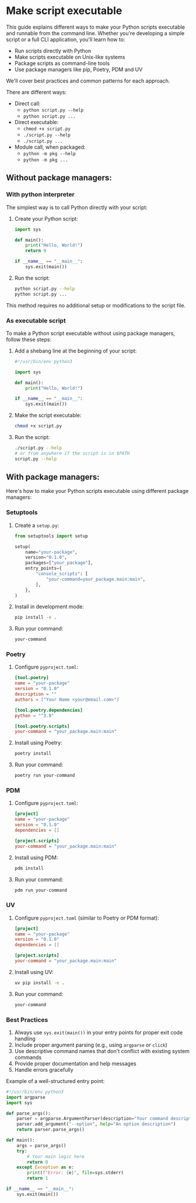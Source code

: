 # Make script executable
This guide explains different ways to make your Python scripts executable and runnable from the command line. Whether you're developing a simple script or a full CLI application, you'll learn how to:

- Run scripts directly with Python
- Make scripts executable on Unix-like systems 
- Package scripts as command-line tools
- Use package managers like pip, Poetry, PDM and UV

We'll cover best practices and common patterns for each approach.


There are different ways:

* Direct call:
   * `python script.py --help`
   * `python script.py ...`
* Direct executable:
   * `chmod +x script.py`
   * `./script.py --help`
   * `./script.py ...`
* Module call, when packaged:
   * `python -m pkg --help`
   * `python -m pkg ...`


## Without package managers:


### With python interpreter

The simplest way is to call Python directly with your script:

1. Create your Python script:
   ```python
   import sys

   def main():
       print("Hello, World!")
       return 0

   if __name__ == "__main__":
       sys.exit(main())
   ```

2. Run the script:
   ```bash
   python script.py --help
   python script.py ...
   ```

This method requires no additional setup or modifications to the script file.

### As executable script

To make a Python script executable without using package managers, follow these steps:

1. Add a shebang line at the beginning of your script:
   ```python
   #!/usr/bin/env python3
   
   import sys
   
   def main():
       print("Hello, World!")
   
   if __name__ == "__main__":
       sys.exit(main())
   ```

2. Make the script executable:
   ```bash
   chmod +x script.py
   ```

3. Run the script:
   ```bash
   ./script.py --help
   # or from anywhere if the script is in $PATH
   script.py --help
   ```

## With package managers:

Here's how to make your Python scripts executable using different package managers:

### Setuptools

1. Create a `setup.py`:
   ```python
   from setuptools import setup

   setup(
       name="your-package",
       version="0.1.0",
       packages=["your_package"],
       entry_points={
           "console_scripts": [
               "your-command=your_package.main:main",
           ],
       },
   )
   ```

2. Install in development mode:
   ```bash
   pip install -e .
   ```

3. Run your command:
   ```bash
   your-command
   ```

### Poetry

1. Configure `pyproject.toml`:
   ```toml
   [tool.poetry]
   name = "your-package"
   version = "0.1.0"
   description = ""
   authors = ["Your Name <your@email.com>"]

   [tool.poetry.dependencies]
   python = "^3.8"

   [tool.poetry.scripts]
   your-command = "your_package.main:main"
   ```

2. Install using Poetry:
   ```bash
   poetry install
   ```

3. Run your command:
   ```bash
   poetry run your-command
   ```

### PDM

1. Configure `pyproject.toml`:
   ```toml
   [project]
   name = "your-package"
   version = "0.1.0"
   dependencies = []

   [project.scripts]
   your-command = "your_package.main:main"
   ```

2. Install using PDM:
   ```bash
   pdm install
   ```

3. Run your command:
   ```bash
   pdm run your-command
   ```

### UV

1. Configure `pyproject.toml` (similar to Poetry or PDM format):
   ```toml
   [project]
   name = "your-package"
   version = "0.1.0"
   dependencies = []

   [project.scripts]
   your-command = "your_package.main:main"
   ```

2. Install using UV:
   ```bash
   uv pip install -e .
   ```

3. Run your command:
   ```bash
   your-command
   ```

### Best Practices

1. Always use `sys.exit(main())` in your entry points for proper exit code handling
2. Include proper argument parsing (e.g., using `argparse` or `click`)
3. Use descriptive command names that don't conflict with existing system commands
4. Provide proper documentation and help messages
5. Handle errors gracefully

Example of a well-structured entry point:

```python
#!/usr/bin/env python3
import argparse
import sys

def parse_args():
    parser = argparse.ArgumentParser(description="Your command description")
    parser.add_argument("--option", help="An option description")
    return parser.parse_args()

def main():
    args = parse_args()
    try:
        # Your main logic here
        return 0
    except Exception as e:
        print(f"Error: {e}", file=sys.stderr)
        return 1

if __name__ == "__main__":
    sys.exit(main())

```